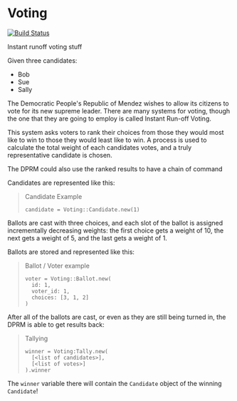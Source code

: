 # Voting
[![Build Status](https://travis-ci.org/dydx/voting.svg?branch=master)](https://travis-ci.org/dydx/voting)

Instant runoff voting stuff

Given three candidates:

* Bob
* Sue
* Sally

The Democratic People's Republic of Mendez wishes to allow its citizens to vote
for its new supreme leader. There are many systems for voting, though the one
that they are going to employ is called Instant Run-off Voting.

This system asks voters to rank their choices from those they would most like to
win to those they would least like to win. A process is used to calculate the
total weight of each candidates votes, and a truly representative candidate is
chosen.

The DPRM could also use the ranked results to have a chain of command

Candidates are represented like this:

> Candidate Example
> ```
> candidate = Voting::Candidate.new(1)
> ```

Ballots are cast with three choices, and each slot of the ballot is assigned
incrementally decreasing weights: the first choice gets a weight of 10, the next
gets a weight of 5, and the last gets a weight of 1.

Ballots are stored and represented like this:

> Ballot / Voter example
> ```
> voter = Voting::Ballot.new(
>   id: 1,
>   voter_id: 1,
>   choices: [3, 1, 2]
> )
> ``` 

After all of the ballots are cast, or even as they are still being turned in,
the DPRM is able to get results back:

> Tallying
> ```
> winner = Voting:Tally.new(
>   [<list of candidates>],
>   [<list of votes>]
> ).winner
> ```

The `winner` variable there will contain the `Candidate` object of the winning
`Candidate`!
